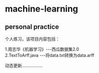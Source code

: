 # machine-learning
personal practice
------
个人练习，该项目内容包括：<br>

1.周志华《机器学习》---西瓜数据集2.0<br>
2.TextToArff.java ---将data.txt转换为data.arff<br>

动态更新.................
